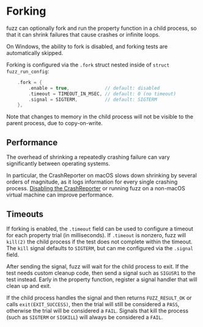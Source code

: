 # Forking

fuzz can optionally fork and run the property function in a child process, so
that it can shrink failures that cause crashes or infinite loops.

On Windows, the ability to fork is disabled, and forking tests are
automatically skipped.

Forking is configured via the `.fork` struct nested inside of
`struct fuzz_run_config`:

```c
    .fork = {
        .enable = true,             // default: disabled
        .timeout = TIMEOUT_IN_MSEC, // default: 0 (no timeout)
        .signal = SIGTERM,          // default: SIGTERM
    },
```

Note that changes to memory in the child process will not be visible to the
parent process, due to copy-on-write.

## Performance

The overhead of shrinking a repeatedly crashing failure can vary significantly
between operating systems.

In particular, the CrashReporter on macOS slows down shrinking by several
orders of magnitude, as it logs information for every single crashing process.
[Disabling the CrashReporter][1] or running fuzz on a non-macOS virtual machine
can improve performance.

[1]: https://www.gregoryvarghese.com/reportcrash-high-cpu-disable-reportcrash/

## Timeouts

If forking is enabled, the `.timeout` field can be used to configure a timeout
for each property trial (in milliseconds). If `.timeout` is nonzero, fuzz will
`kill(2)` the child process if the test does not complete within the timeout.
The `kill` signal defaults to `SIGTERM`, but can me configured via the
`.signal` field.

After sending the signal, fuzz will wait for the child process to exit. If the
test needs custom cleanup code, then send a signal such as `SIGUSR1` to the
test instead. Early in the property function, register a signal handler that
will clean up and exit.

If the child process handles the signal and then returns `FUZZ_RESULT_OK` or
calls `exit(EXIT_SUCCESS)`, then the trial will still be considered a `PASS`,
otherwise the trial will be considered a `FAIL`. Signals that kill the process
(such as `SIGTERM` or `SIGKILL`) will always be considered a `FAIL`.
